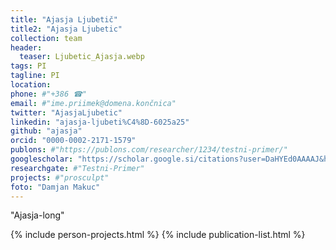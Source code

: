 ```yaml
---
title: "Ajasja Ljubetič"
title2: "Ajasja Ljubetic"
collection: team
header:
  teaser: Ljubetic_Ajasja.webp 
tags: PI
tagline: PI
location: 
phone: #"+386 ☎"
email: #"ime.priimek@domena.končnica"
twitter: "AjasjaLjubetic"
linkedin: "ajasja-ljubeti%C4%8D-6025a25"
github: "ajasja"
orcid: "0000-0002-2171-1579"
publons: #"https://publons.com/researcher/1234/testni-primer/"
googlescholar: "https://scholar.google.si/citations?user=DaHYEd0AAAAJ&hl=en"
researchgate: #"Testni-Primer"
projects: #"prosculpt"
foto: "Damjan Makuc"
---
```


"Ajasja-long"

{% include person-projects.html %}
{% include publication-list.html %}
